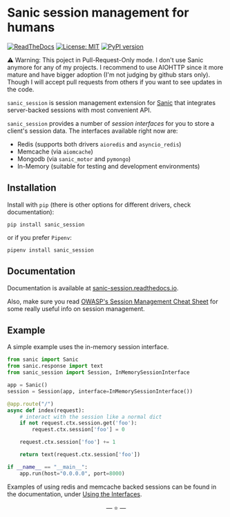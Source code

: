 # Sanic session management for humans
[![ReadTheDocs](https://img.shields.io/readthedocs/sanic_session.svg)](https://sanic-session.readthedocs.io)
[![License: MIT](https://img.shields.io/badge/License-MIT-green.svg)](https://opensource.org/licenses/MIT)
[![PyPI version](https://img.shields.io/pypi/v/sanic_session.svg)](https://pypi.org/project/sanic_session/)

:warning: Warning: This poject in Pull-Request-Only mode. I don't use Sanic anymore for any of my projects. I recommend to use AIOHTTP since it more mature and have bigger adoption (I'm not judging by github stars only). Though I will accept pull requests from others if you want to see updates in the code. 

`sanic_session` is session management extension for [Sanic](http://sanic.readthedocs.io/) that integrates server-backed sessions with most convenient API.

`sanic_session` provides a number of *session interfaces* for you to store a client's session data. The interfaces available right now are:

  * Redis (supports both drivers `aioredis` and `asyncio_redis`)
  * Memcache (via `aiomcache`)
  * Mongodb (via `sanic_motor` and `pymongo`)
  * In-Memory (suitable for testing and development environments)

## Installation

Install with `pip` (there is other options for different drivers, check documentation):

`pip install sanic_session`

or if you prefer `Pipenv`:

`pipenv install sanic_session`

## Documentation

Documentation is available at [sanic-session.readthedocs.io](http://sanic-session.readthedocs.io/en/latest/).

Also, make sure you read [OWASP's Session Management Cheat Sheet](https://www.owasp.org/index.php/Session_Management_Cheat_Sheet) for some really useful info on session management.

## Example

A simple example uses the in-memory session interface.

```python
from sanic import Sanic
from sanic.response import text
from sanic_session import Session, InMemorySessionInterface

app = Sanic()
session = Session(app, interface=InMemorySessionInterface())

@app.route("/")
async def index(request):
    # interact with the session like a normal dict
    if not request.ctx.session.get('foo'):
        request.ctx.session['foo'] = 0

    request.ctx.session['foo'] += 1

    return text(request.ctx.session['foo'])

if __name__ == "__main__":
    app.run(host="0.0.0.0", port=8000)
```

Examples of using redis and memcache backed sessions can be found in the documentation, under [Using the Interfaces](http://sanic-session.readthedocs.io/en/latest/using_the_interfaces.html).

<p align="center">&mdash; ⭐️ &mdash;</p>
